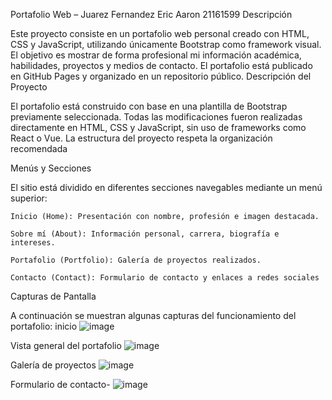 Portafolio Web – Juarez Fernandez Eric Aaron 21161599
Descripción

Este proyecto consiste en un portafolio web personal creado con HTML, CSS y JavaScript, 
utilizando únicamente Bootstrap como framework visual. El objetivo es mostrar de forma 
profesional mi información académica, habilidades, proyectos y medios de contacto. 
El portafolio está publicado en GitHub Pages y organizado en un repositorio público.
Descripción del Proyecto

El portafolio está construido con base en una plantilla de Bootstrap previamente seleccionada.
Todas las modificaciones fueron realizadas directamente en HTML, CSS y JavaScript, sin uso de 
frameworks como React o Vue. La estructura del proyecto respeta la organización recomendada

Menús y Secciones

El sitio está dividido en diferentes secciones navegables mediante un menú superior:

    Inicio (Home): Presentación con nombre, profesión e imagen destacada.

    Sobre mí (About): Información personal, carrera, biografía e intereses.

    Portafolio (Portfolio): Galería de proyectos realizados.

    Contacto (Contact): Formulario de contacto y enlaces a redes sociales

Capturas de Pantalla

A continuación se muestran algunas capturas del funcionamiento del portafolio:
inicio
![image](https://github.com/user-attachments/assets/1dc9ef77-aa94-4948-90ac-86f55e5c4fd6)


Vista general del portafolio
![image](https://github.com/user-attachments/assets/6a91c1d4-3542-4798-bdc5-56bce124a10e)



Galería de proyectos
![image](https://github.com/user-attachments/assets/af0f528b-1afe-440d-ad9d-9aa2425c871b)


Formulario de contacto-
![image](https://github.com/user-attachments/assets/2e69f703-e87c-41e3-9d09-34b40fb7014a)




